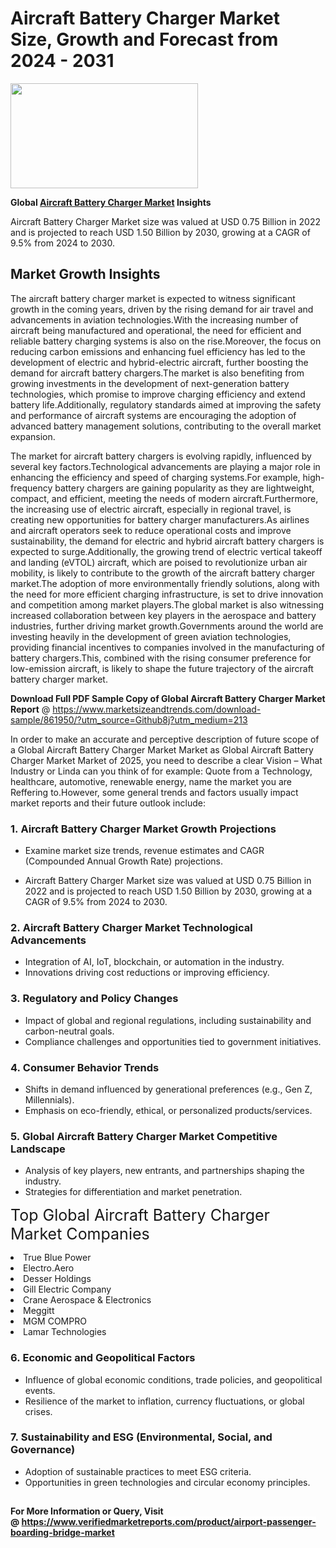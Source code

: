 <H1>Aircraft Battery Charger Market Size, Growth and Forecast from 2024 - 2031</H1><img class="aligncenter size-medium wp-image-584254" src="https://thirdeyenews.in/wp-content/uploads/2024/09/Global-Market-Research-300x168.jpeg" alt="" width="300" height="168" /><p><strong>Global&nbsp;<a href="https://www.marketsizeandtrends.com/download-sample/861950/?utm_source=Github8j?utm_medium=213">Aircraft Battery Charger Market</a> Insights</strong></p><p>Aircraft Battery Charger Market size was valued at USD 0.75 Billion in 2022 and is projected to reach USD 1.50 Billion by 2030, growing at a CAGR of 9.5% from 2024 to 2030.</p><p><h2>Market Growth Insights</h2> <p>The aircraft battery charger market is expected to witness significant growth in the coming years, driven by the rising demand for air travel and advancements in aviation technologies.With the increasing number of aircraft being manufactured and operational, the need for efficient and reliable battery charging systems is also on the rise.Moreover, the focus on reducing carbon emissions and enhancing fuel efficiency has led to the development of electric and hybrid-electric aircraft, further boosting the demand for aircraft battery chargers.The market is also benefiting from growing investments in the development of next-generation battery technologies, which promise to improve charging efficiency and extend battery life.Additionally, regulatory standards aimed at improving the safety and performance of aircraft systems are encouraging the adoption of advanced battery management solutions, contributing to the overall market expansion.</p> <p>The market for aircraft battery chargers is evolving rapidly, influenced by several key factors.Technological advancements are playing a major role in enhancing the efficiency and speed of charging systems.For example, high-frequency battery chargers are gaining popularity as they are lightweight, compact, and efficient, meeting the needs of modern aircraft.Furthermore, the increasing use of electric aircraft, especially in regional travel, is creating new opportunities for battery charger manufacturers.As airlines and aircraft operators seek to reduce operational costs and improve sustainability, the demand for electric and hybrid aircraft battery chargers is expected to surge.Additionally, the growing trend of electric vertical takeoff and landing (eVTOL) aircraft, which are poised to revolutionize urban air mobility, is likely to contribute to the growth of the aircraft battery charger market.The adoption of more environmentally friendly solutions, along with the need for more efficient charging infrastructure, is set to drive innovation and competition among market players.The global market is also witnessing increased collaboration between key players in the aerospace and battery industries, further driving market growth.Governments around the world are investing heavily in the development of green aviation technologies, providing financial incentives to companies involved in the manufacturing of battery chargers.This, combined with the rising consumer preference for low-emission aircraft, is likely to shape the future trajectory of the aircraft battery charger market.</p> <p><span class=""><strong>Download Full PDF Sample Copy of Global Aircraft Battery Charger Market Report</strong> @ <a href="https://www.marketsizeandtrends.com/download-sample/861950/?utm_source=Github8j?utm_medium=213" target="_blank">https://www.marketsizeandtrends.com/download-sample/861950/?utm_source=Github8j?utm_medium=213</a></span></p><p>In order to make an accurate and perceptive description of future scope of a Global&nbsp;Aircraft Battery Charger Market Market as Global&nbsp;Aircraft Battery Charger Market Market of 2025, you need to describe a clear Vision &ndash; What Industry or Linda can you think of for example: Quote from a Technology, healthcare, automotive, renewable energy, name the market you are Reffering to.However, some general trends and factors usually impact market reports and their future outlook include:</p><h3>1.&nbsp;<strong>Aircraft Battery Charger Market Growth Projections</strong></h3><ul><li>Examine market size trends, revenue estimates and CAGR (Compounded Annual Growth Rate) projections.</li><li><p>Aircraft Battery Charger Market size was valued at USD 0.75 Billion in 2022 and is projected to reach USD 1.50 Billion by 2030, growing at a CAGR of 9.5% from 2024 to 2030.</p></li></ul><h3>2.&nbsp;<strong>Aircraft Battery Charger Market Technological Advancements</strong></h3><ul><li>Integration of AI, IoT, blockchain, or automation in the industry.</li><li>Innovations driving cost reductions or improving efficiency.</li></ul><h3>3.&nbsp;<strong>Regulatory and Policy Changes</strong></h3><ul><li>Impact of global and regional regulations, including sustainability and carbon-neutral goals.</li><li>Compliance challenges and opportunities tied to government initiatives.</li></ul><h3>4.&nbsp;<strong>Consumer Behavior Trends</strong></h3><ul><li>Shifts in demand influenced by generational preferences (e.g., Gen Z, Millennials).</li><li>Emphasis on eco-friendly, ethical, or personalized products/services.</li></ul><h3>5.&nbsp;<strong>Global Aircraft Battery Charger Market Competitive Landscape</strong></h3><ul><li>Analysis of key players, new entrants, and partnerships shaping the industry.</li><li>Strategies for differentiation and market penetration.</li></ul><p data-pm-slice="1 1 []"><span style="color: inherit; font-family: inherit; font-size: 25px;">Top Global Aircraft Battery Charger Market Companies</span></p><div class="" data-test-id=""><p><li>True Blue Power</li><li> Electro.Aero</li><li> Desser Holdings</li><li> Gill Electric Company</li><li> Crane Aerospace & Electronics</li><li> Meggitt</li><li> MGM COMPRO</li><li> Lamar Technologies</li></p></div><h3>6.&nbsp;<strong>Economic and Geopolitical Factors</strong></h3><ul><li>Influence of global economic conditions, trade policies, and geopolitical events.</li><li>Resilience of the market to inflation, currency fluctuations, or global crises.</li></ul><h3>7.&nbsp;<strong>Sustainability and ESG (Environmental, Social, and Governance)</strong></h3><ul><li>Adoption of sustainable practices to meet ESG criteria.</li><li>Opportunities in green technologies and circular economy principles.</li></ul><h2><strong style="font-size: 14px;">For More Information or Query, Visit @&nbsp;</strong><a style="background-color: #ffffff; font-size: 14px;" href="https://www.marketsizeandtrends.com/report/aircraft-battery-charger-market/" target="_blank">https://www.verifiedmarketreports.com/product/airport-passenger-boarding-bridge-market</a></h2>